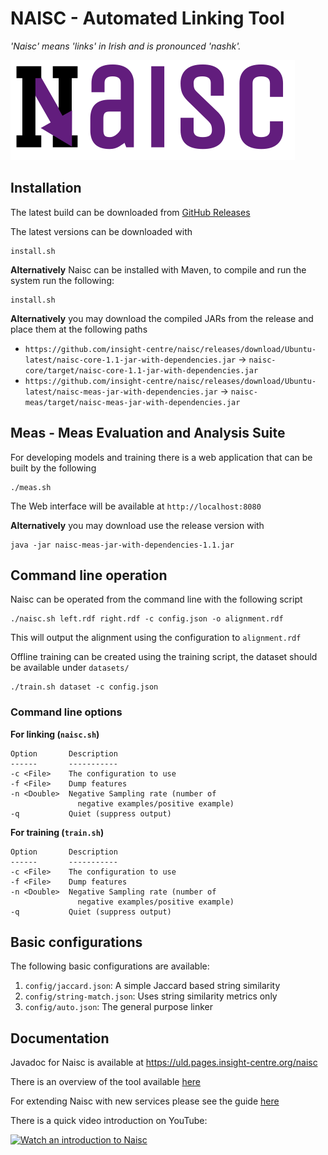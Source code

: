 # NAISC - Automated Linking Tool

_'Naisc' means 'links' in Irish and is pronounced 'nashk'._

![Naisc Logo](https://github.com/insight-centre/naisc/raw/dev/Naisc%20Logo.png)

## Installation

The latest build can be downloaded from [GitHub Releases](https://github.com/insight-centre/naisc/releases)

The latest versions can be downloaded with

    install.sh

**Alternatively** Naisc can be installed with Maven, to compile and run the system run the 
following:

    install.sh

**Alternatively** you may download the compiled JARs from the release and 
place them at the following paths

* `https://github.com/insight-centre/naisc/releases/download/Ubuntu-latest/naisc-core-1.1-jar-with-dependencies.jar` →  `naisc-core/target/naisc-core-1.1-jar-with-dependencies.jar`
* `https://github.com/insight-centre/naisc/releases/download/Ubuntu-latest/naisc-meas-jar-with-dependencies.jar` → `naisc-meas/target/naisc-meas-jar-with-dependencies.jar`

## Meas - Meas Evaluation and Analysis Suite

For developing models and training there is a web application that can be built
by the following

    ./meas.sh

The Web interface will be available at `http://localhost:8080`

**Alternatively** you may download use the release version with

    java -jar naisc-meas-jar-with-dependencies-1.1.jar

## Command line operation

Naisc can be operated from the command line with the following script

    ./naisc.sh left.rdf right.rdf -c config.json -o alignment.rdf

This will output the alignment using the configuration to `alignment.rdf`

Offline training can be created using the training script, the dataset should 
be available under `datasets/`

    ./train.sh dataset -c config.json

### Command line options

**For linking (`naisc.sh`)**

    Option       Description
    ------       -----------
    -c <File>    The configuration to use
    -f <File>    Dump features
    -n <Double>  Negative Sampling rate (number of
                   negative examples/positive example)
    -q           Quiet (suppress output)

**For training (`train.sh`)**

    Option       Description
    ------       -----------
    -c <File>    The configuration to use
    -f <File>    Dump features
    -n <Double>  Negative Sampling rate (number of
                   negative examples/positive example)
    -q           Quiet (suppress output)

## Basic configurations

The following basic configurations are available:

1. `config/jaccard.json`: A simple Jaccard based string similarity
2. `config/string-match.json`: Uses string similarity metrics only
3. `config/auto.json`: The general purpose linker

## Documentation

Javadoc for Naisc is available at https://uld.pages.insight-centre.org/naisc

There is an overview of the tool available [here](https://docs.google.com/presentation/d/1bWThA0umgkZY1CcUguNTHspNQQt3tAvOMKUaS2i0M-U/edit?usp=sharing)

For extending Naisc with new services please see the guide [here](EXTENDING.md)

There is a quick video introduction on YouTube:

[![Watch an introduction to Naisc](https://img.youtube.com/vi/maYEv8rG0_k/0.jpg)](https://www.youtube.com/watch?v=maYEv8rG0_k)



